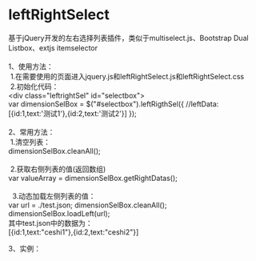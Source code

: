 # leftRightSelect
基于jQuery开发的左右选择列表插件，类似于multiselect.js、Bootstrap Dual Listbox、extjs itemselector <br><br>
1、使用方法：<br>
 &nbsp;1.在需要使用的页面进入jquery.js和leftRightSelect.js和leftRightSelect.css<br>
 &nbsp;2.初始化代码：<br>
  &lt;div class="leftrightSel" id="selectbox"&gt; <br>
  var dimensionSelBox = $("#selectbox").leftRigthSel({
			//leftData:[{id:1,text:'测试1'},{id:2,text:'测试2'}]
	});
	<br><br>
2、常用方法：<br>
 &nbsp;1.清空列表：<br>
  dimensionSelBox.cleanAll();
  <br><br>
 &nbsp;2.获取右侧列表的值(返回数组)<br>
  var valueArray = dimensionSelBox.getRightDatas();
  <br><br>
 &nbsp; 3.动态加载左侧列表的值：<br>
  var url = ./test.json;
	dimensionSelBox.cleanAll();
	dimensionSelBox.loadLeft(url);
	<br>其中test.json中的数据为：<br>
	[{id:1,text:"ceshi1"},{id:2,text:"ceshi2"}]

3、实例：<br>
